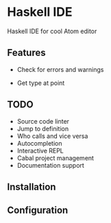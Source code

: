 # Haskell IDE

Haskell IDE for cool Atom editor

## Features

* Check for errors and warnings

* Get type at point

## TODO

* Source code linter
* Jump to definition
* Who calls and vice versa
* Autocompletion
* Interactive REPL
* Cabal project management
* Documentation support

## Installation

## Configuration

